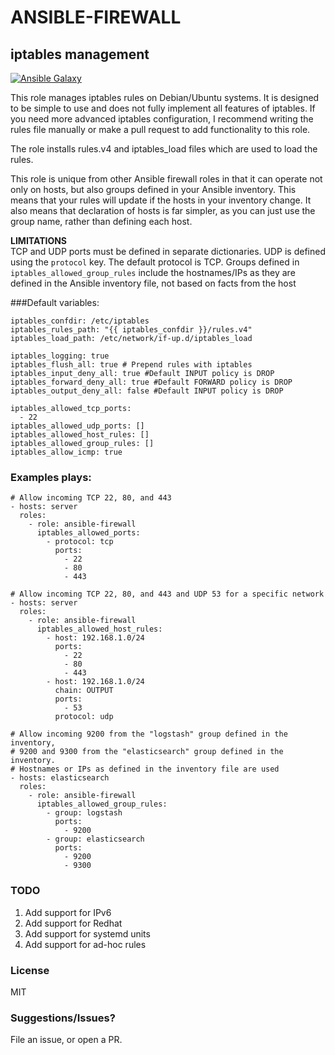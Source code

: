# ANSIBLE-FIREWALL
## iptables management

[![Ansible Galaxy](https://img.shields.io/badge/role-ansible--firewall-blue.svg)](https://galaxy.ansible.com/TylerSchmidtke/firewall/)

This role manages iptables rules on Debian/Ubuntu systems. It is designed to be simple to use and does not fully implement all features of iptables. If you need more advanced iptables configuration, I recommend writing the rules file manually or make a pull request to add functionality to this role.

The role installs rules.v4 and iptables_load files which are used to load the rules.

This role is unique from other Ansible firewall roles in that it can operate not only on hosts, but also groups defined in your Ansible inventory. This means that your rules will update if the hosts in your inventory change. It also means that declaration of hosts is far simpler, as you can just use the group name, rather than defining each host.

**LIMITATIONS**  
TCP and UDP ports must be defined in separate dictionaries. UDP is defined using the ```protocol``` key. The default protocol is TCP.
Groups defined in ```iptables_allowed_group_rules``` include the hostnames/IPs as they are defined in the Ansible inventory file, not based on facts from the host


###Default variables:
```
iptables_confdir: /etc/iptables
iptables_rules_path: "{{ iptables_confdir }}/rules.v4"
iptables_load_path: /etc/network/if-up.d/iptables_load

iptables_logging: true
iptables_flush_all: true # Prepend rules with iptables
iptables_input_deny_all: true #Default INPUT policy is DROP
iptables_forward_deny_all: true #Default FORWARD policy is DROP
iptables_output_deny_all: false #Default INPUT policy is DROP

iptables_allowed_tcp_ports:
  - 22
iptables_allowed_udp_ports: []
iptables_allowed_host_rules: []
iptables_allowed_group_rules: []
iptables_allow_icmp: true
```   
### Examples plays:
```
# Allow incoming TCP 22, 80, and 443
- hosts: server
  roles:
    - role: ansible-firewall
      iptables_allowed_ports:
        - protocol: tcp
          ports:
            - 22
            - 80
            - 443

# Allow incoming TCP 22, 80, and 443 and UDP 53 for a specific network
- hosts: server
  roles:
    - role: ansible-firewall
      iptables_allowed_host_rules:
        - host: 192.168.1.0/24
          ports:
            - 22
            - 80
            - 443
        - host: 192.168.1.0/24
          chain: OUTPUT
          ports:
            - 53
          protocol: udp

# Allow incoming 9200 from the "logstash" group defined in the inventory,
# 9200 and 9300 from the "elasticsearch" group defined in the inventory.
# Hostnames or IPs as defined in the inventory file are used
- hosts: elasticsearch
  roles:
    - role: ansible-firewall
      iptables_allowed_group_rules:
        - group: logstash
          ports:
            - 9200
        - group: elasticsearch
          ports:
            - 9200
            - 9300
```  

### TODO
1. Add support for IPv6
2. Add support for Redhat
3. Add support for systemd units
4. Add support for ad-hoc rules

### License
MIT

### Suggestions/Issues?
File an issue, or open a PR.
